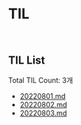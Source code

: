 # TIL<br><br>
## TIL List
Total TIL Count: 3개
- [20220801.md](https://github.com/y00eunji/TIL/blob/main/20220801.md)
- [20220802.md](https://github.com/y00eunji/TIL/blob/main/20220802.md)
- [20220803.md](https://github.com/y00eunji/TIL/blob/main/20220803.md)

